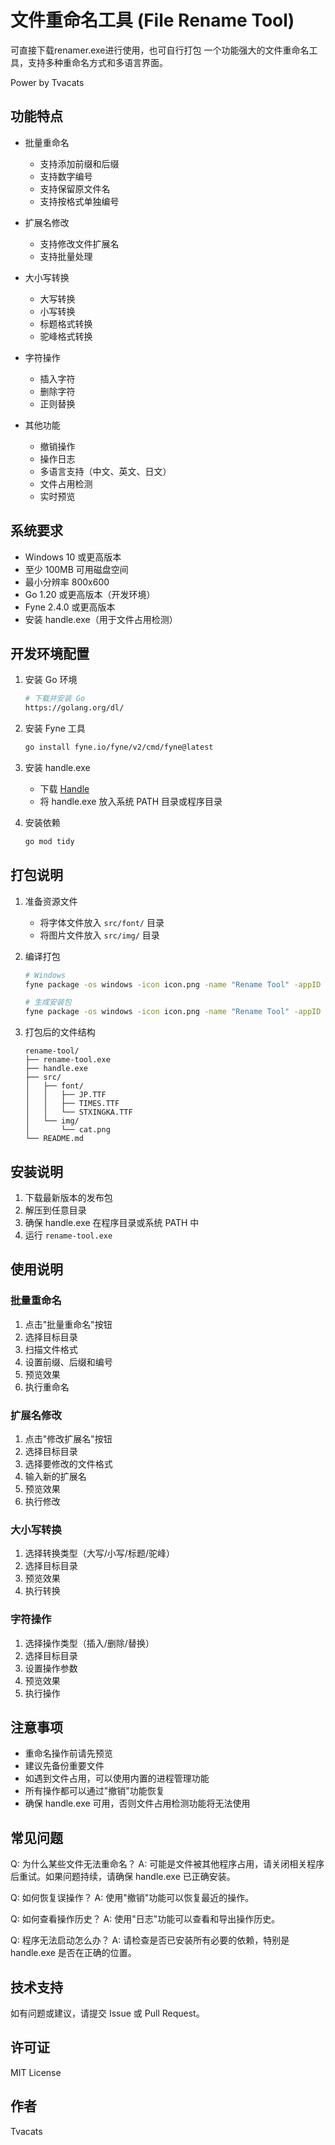 # 文件重命名工具 (File Rename Tool)
可直接下载renamer.exe进行使用，也可自行打包
一个功能强大的文件重命名工具，支持多种重命名方式和多语言界面。

Power by Tvacats

## 功能特点

- 批量重命名
  - 支持添加前缀和后缀
  - 支持数字编号
  - 支持保留原文件名
  - 支持按格式单独编号

- 扩展名修改
  - 支持修改文件扩展名
  - 支持批量处理

- 大小写转换
  - 大写转换
  - 小写转换
  - 标题格式转换
  - 驼峰格式转换

- 字符操作
  - 插入字符
  - 删除字符
  - 正则替换

- 其他功能
  - 撤销操作
  - 操作日志
  - 多语言支持（中文、英文、日文）
  - 文件占用检测
  - 实时预览

## 系统要求

- Windows 10 或更高版本
- 至少 100MB 可用磁盘空间
- 最小分辨率 800x600
- Go 1.20 或更高版本（开发环境）
- Fyne 2.4.0 或更高版本
- 安装 handle.exe（用于文件占用检测）

## 开发环境配置

1. 安装 Go 环境
   ```bash
   # 下载并安装 Go
   https://golang.org/dl/
   ```

2. 安装 Fyne 工具
   ```bash
   go install fyne.io/fyne/v2/cmd/fyne@latest
   ```

3. 安装 handle.exe
   - 下载 [Handle](https://learn.microsoft.com/en-us/sysinternals/downloads/handle)
   - 将 handle.exe 放入系统 PATH 目录或程序目录

4. 安装依赖
   ```bash
   go mod tidy
   ```

## 打包说明

1. 准备资源文件
   - 将字体文件放入 `src/font/` 目录
   - 将图片文件放入 `src/img/` 目录

2. 编译打包
   ```bash
   # Windows
   fyne package -os windows -icon icon.png -name "Rename Tool" -appID com.yourdomain.renametool

   # 生成安装包
   fyne package -os windows -icon icon.png -name "Rename Tool" -appID com.yourdomain.renametool -release
   ```

3. 打包后的文件结构
   ```
   rename-tool/
   ├── rename-tool.exe
   ├── handle.exe
   ├── src/
   │   ├── font/
   │   │   ├── JP.TTF
   │   │   ├── TIMES.TTF
   │   │   └── STXINGKA.TTF
   │   └── img/
   │       └── cat.png
   └── README.md
   ```

## 安装说明

1. 下载最新版本的发布包
2. 解压到任意目录
3. 确保 handle.exe 在程序目录或系统 PATH 中
4. 运行 `rename-tool.exe`

## 使用说明

### 批量重命名
1. 点击"批量重命名"按钮
2. 选择目标目录
3. 扫描文件格式
4. 设置前缀、后缀和编号
5. 预览效果
6. 执行重命名

### 扩展名修改
1. 点击"修改扩展名"按钮
2. 选择目标目录
3. 选择要修改的文件格式
4. 输入新的扩展名
5. 预览效果
6. 执行修改

### 大小写转换
1. 选择转换类型（大写/小写/标题/驼峰）
2. 选择目标目录
3. 预览效果
4. 执行转换

### 字符操作
1. 选择操作类型（插入/删除/替换）
2. 选择目标目录
3. 设置操作参数
4. 预览效果
5. 执行操作

## 注意事项

- 重命名操作前请先预览
- 建议先备份重要文件
- 如遇到文件占用，可以使用内置的进程管理功能
- 所有操作都可以通过"撤销"功能恢复
- 确保 handle.exe 可用，否则文件占用检测功能将无法使用

## 常见问题

Q: 为什么某些文件无法重命名？
A: 可能是文件被其他程序占用，请关闭相关程序后重试。如果问题持续，请确保 handle.exe 已正确安装。

Q: 如何恢复误操作？
A: 使用"撤销"功能可以恢复最近的操作。

Q: 如何查看操作历史？
A: 使用"日志"功能可以查看和导出操作历史。

Q: 程序无法启动怎么办？
A: 请检查是否已安装所有必要的依赖，特别是 handle.exe 是否在正确的位置。

## 技术支持

如有问题或建议，请提交 Issue 或 Pull Request。

## 许可证

MIT License

## 作者

Tvacats 